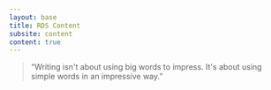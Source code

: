 ```yaml
---
layout: base
title: RDS Content
subsite: content
content: true
---
```


> “Writing isn't about using big words to impress. It's about using simple words in an impressive way.”
